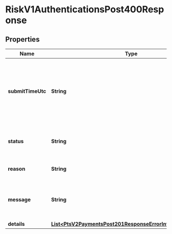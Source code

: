 
# RiskV1AuthenticationsPost400Response

## Properties
Name | Type | Description | Notes
------------ | ------------- | ------------- | -------------
**submitTimeUtc** | **String** | Time of request in UTC. Format: &#x60;YYYY-MM-DDThh:mm:ssZ&#x60; Example &#x60;2016-08-11T22:47:57Z&#x60; equals August 11, 2016, at 22:47:57 (10:47:57 p.m.). The &#x60;T&#x60; separates the date and the time. The &#x60;Z&#x60; indicates UTC.  |  [optional]
**status** | **String** | The status for payerAuthentication 201 enroll and validate calls. Value is: - AUTHENTICATION_FAILED  |  [optional]
**reason** | **String** | The reason of the status. Value is Failed_Authentication.  |  [optional]
**message** | **String** | The message describing the reason of the status. Value is: - Encountered a Payer Authentication problem. Payer could not be authenticated.  |  [optional]
**details** | [**List&lt;PtsV2PaymentsPost201ResponseErrorInformationDetails&gt;**](PtsV2PaymentsPost201ResponseErrorInformationDetails.md) |  |  [optional]



